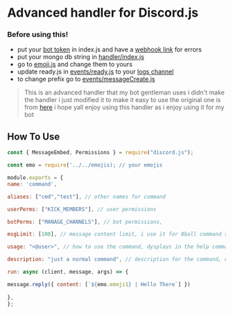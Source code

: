 # Advanced handler for Discord.js 

### Before using this! 

* put your [bot token](https://github.com/Shinpi-Tekita/advanced-handler/blob/main/index.js#:~:text=client.login(%22Your%20Token%22)%3B) in index.js and have a [webhook link](https://github.com/Shinpi-Tekita/advanced-handler/blob/main/index.js#:~:text=const%20errorhook%20%3D%20new%20WebhookClient(%7B%22Your%20webhook%20link%22%7D)) for errors
* put your mongo db string in [handler/index.js](https://github.com/Shinpi-Tekita/advanced-handler/blob/main/handler/index.js#:~:text=await%20mongoose.connect(%22Your%20Mongo%20String%22).then(()%20%3D%3E%20console.log(%27Connected%20to%20mongodb%27))%3B)
* go to [emoji.js](https://github.com/Shinpi-Tekita/advanced-handler/blob/main/emojis.js) and change them to yours
* update ready.js in [events/ready.js](https://github.com/Shinpi-Tekita/advanced-handler/blob/main/events/ready.js) to your [logs channel](https://github.com/Shinpi-Tekita/advanced-handler/blob/main/events/ready.js#:~:text=%27Your%20logs%20channel%20id%27)
* to change prefix go to [events/messageCreate.js](https://github.com/Shinpi-Tekita/advanced-handler/blob/main/events/messageCreate.js#:~:text=%7D%20if(!data)%20%7B-,const%20prefix%20%3D%20%22%24%22,-custom%20%3D%20prefix)

>This is an advanced handler that my bot gentleman uses 
>i didn't make the handler i just modified it to make it easy to use the original one is from [here](https://github.com/reconlx/djs-base-handler) 
>i hope yall enjoy using this handler as i enjoy using it for my bot

## How To Use
```js
const { MessageEmbed, Permissions } = require("discord.js");

const emo = require('../../emojis); // your emojis

module.exports = {
name: 'command',

aliases: ["cmd","test"], // other names for command

userPerms: ["KICK_MEMBERS"], // user permissions

botPerms: ["MANAGE_CHANNELS"], // bot permissions,

msgLimit: [100], // message content limit, i use it for 8ball command so the bot does not get rate limited

usage: "<@user>", // how to use the command, dysplays in the help command

description: "just a normal command", // description for the command, displays in the help command

run: async (client, message, args) => {

message.reply({ content: [`${emo.emoji1} | Hello There`] })
 
},
};
```
